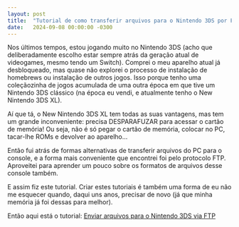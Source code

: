 ```yaml
---
layout: post
title:  "Tutorial de como transferir arquivos para o Nintendo 3DS por FTP"
date:   2024-09-08 00:00:00 -0300
---
```


Nos últimos tempos, estou jogando muito no Nintendo 3DS (acho que deliberadamente escolho estar sempre atrás da geração atual de videogames, mesmo tendo um Switch). Comprei o meu aparelho atual já desbloqueado, mas quase não explorei o processo de instalação de homebrews ou instalação de outros jogos. Isso porque tenho uma coleçãozinha de jogos acumulada de uma outra época em que tive um Nintendo 3DS clássico (na época eu vendi, e atualmente tenho o New Nintendo 3DS XL).

Aí que tá, o New Nintendo 3DS XL tem todas as suas vantagens, mas tem um grande inconveniente: precisa DESPARAFUZAR para acessar o cartão de memória! Ou seja, não é só pegar o cartão de memória, colocar no PC, tacar-lhe ROMs e devolver ao aparelho...

Então fui atrás de formas alternativas de transferir arquivos do PC para o console, e a forma mais conveniente que encontrei foi pelo protocolo FTP. Aproveitei para aprender um pouco sobre os formatos de arquivos desse console também.

E assim fiz este tutorial. Criar estes tutoriais é também uma forma de eu não me esquecer quando, daqui uns anos, precisar de novo (já que minha memória já foi dessas para melhor).

Então aqui está o tutorial: [Enviar arquivos para o Nintendo 3DS via FTP](/tutoriais/diversos/enviar-arquivos-para-nintendo-3ds-por-ftp.html)
